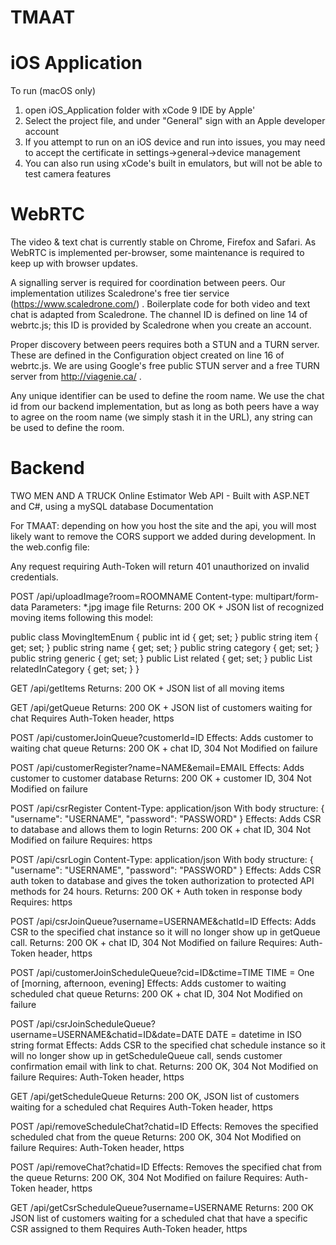 # TMAAT

# iOS Application

To run (macOS only)
1) open iOS_Application folder with xCode 9 IDE by Apple'
2) Select the project file, and under "General" sign with an Apple developer account
3) If you attempt to run on an iOS device and run into issues, you may need to accept the certificate in settings->general->device management
4) You can also run using xCode's built in emulators, but will not be able to test camera features

# WebRTC 

The video & text chat is currently stable on Chrome, Firefox and Safari. As WebRTC is implemented per-browser, some maintenance is required to keep up with browser updates.

A signalling server is required for coordination between peers. Our implementation utilizes Scaledrone's free tier service (https://www.scaledrone.com/) . Boilerplate code for both video and text chat is adapted from Scaledrone. The channel ID is defined on line 14 of webrtc.js; this ID is provided by Scaledrone when you create an account.

Proper discovery between peers requires both a STUN and a TURN server. These are defined in the Configuration object created on line 16 of webrtc.js. We are using Google's free public STUN server and a free TURN server from http://viagenie.ca/ .

Any unique identifier can be used to define the room name. We use the chat id from our backend implementation, but as long as both peers have a way to agree on the room name (we simply stash it in the URL), any string can be used to define the room.

# Backend

TWO MEN AND A TRUCK
Online Estimator Web API - Built with ASP.NET and C#, using a mySQL database
Documentation

For TMAAT: depending on how you host the site and the api, you will most likely want to remove the CORS support we added during development.
In the web.config file:
<customHeaders>
        <add name="Access-Control-Allow-Origin" value="*" />
        <add name="Access-Control-Allow-Methods" value="GET, PUT, POST, DELETE, HEAD" />
        <add name="Access-Control-Allow-Headers" value="Origin, X-Requested-With, Content-Type, Accept, Authorization, Auth-Token" />
</customHeaders>

Any request requiring Auth-Token will return 401 unauthorized on invalid credentials.

POST
/api/uploadImage?room=ROOMNAME
Content-type: multipart/form-data
Parameters: *.jpg image file
Returns: 200 OK + JSON list of recognized moving items following this model:

public class MovingItemEnum
    {
        public int id { get; set; }
        public string item { get; set; }
        public string name { get; set; }
        public string category { get; set; }
        public string generic { get; set; }
        public List<int> related { get; set; }
        public List<int> relatedInCategory { get; set; }
    }


GET
/api/getItems
Returns: 200 OK + JSON list of all moving items

GET
/api/getQueue
Returns: 200 OK + JSON list of customers waiting for chat
Requires Auth-Token header, https




POST
/api/customerJoinQueue?customerId=ID
Effects: Adds customer to waiting chat queue
Returns: 200 OK + chat ID, 304 Not Modified on failure

POST
/api/customerRegister?name=NAME&email=EMAIL
Effects: Adds customer to customer database
Returns: 200 OK + customer ID, 304 Not Modified on failure

POST
/api/csrRegister
Content-Type: application/json
With body structure:
{
	"username": "USERNAME",
	"password": "PASSWORD"
}
Effects: Adds CSR to database and allows them to login
Returns: 200 OK + chat ID, 304 Not Modified on failure
Requires: https

POST
/api/csrLogin
Content-Type: application/json
With body structure:
{
	"username": "USERNAME",
	"password": "PASSWORD"
}
Effects: Adds CSR auth token to database and gives the token authorization to protected API methods for 24 hours.
Returns: 200 OK + Auth token in response body
Requires: https


POST
/api/csrJoinQueue?username=USERNAME&chatId=ID
Effects: Adds CSR to the specified chat instance so it will no longer show up in getQueue call.
Returns: 200 OK + chat ID, 304 Not Modified on failure
Requires: Auth-Token header, https

POST
/api/customerJoinScheduleQueue?cid=ID&ctime=TIME
TIME = One of [morning, afternoon, evening]
Effects: Adds customer to waiting scheduled chat queue
Returns: 200 OK + chat ID, 304 Not Modified on failure

POST
/api/csrJoinScheduleQueue?username=USERNAME&chatid=ID&date=DATE
DATE = datetime in ISO string format
Effects: Adds CSR to the specified chat schedule instance so it will no longer show up in getScheduleQueue call, sends customer confirmation email with link to chat.
Returns: 200 OK, 304 Not Modified on failure
Requires: Auth-Token header, https

GET
/api/getScheduleQueue
Returns: 200 OK, JSON list of customers waiting for a scheduled chat
Requires Auth-Token header, https

POST
/api/removeScheduleChat?chatid=ID
Effects: Removes the specified scheduled chat from the queue
Returns: 200 OK, 304 Not Modified on failure
Requires: Auth-Token header, https

POST
/api/removeChat?chatid=ID
Effects: Removes the specified chat from the queue
Returns: 200 OK, 304 Not Modified on failure
Requires: Auth-Token header, https

GET
/api/getCsrScheduleQueue?username=USERNAME
Returns: 200 OK JSON list of customers waiting for a scheduled chat that have a specific CSR assigned to them
Requires Auth-Token header, https

